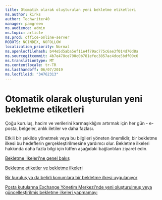 ```yaml
---
title: Otomatik olarak oluşturulan yeni bekletme etiketleri
ms.author: kirks
author: Techwriter40
manager: pamgreen
ms.audience: admin
ms.topic: article
ms.prod: office-online-server
ROBOTS: NOINDEX, NOFOLLOW
localization_priority: Normal
ms.openlocfilehash: b44e5d5aba5ef11e4f79ac775c6ae3f014d70d8a
ms.sourcegitcommit: 4b7e478ce700c0b781efec3857ac4dce5bdf00c6
ms.translationtype: MT
ms.contentlocale: tr-TR
ms.lasthandoff: 06/07/2019
ms.locfileid: "34762313"
---
```

# <a name="new-retention-labels-created-automatically"></a>Otomatik olarak oluşturulan yeni bekletme etiketleri

Çoğu kuruluş, hacim ve verilerini karmaşıklığını artırmak için her gün - e-posta, belgeler, anlık iletiler ve daha fazlası.

Etkili bir şekilde yönetmek veya bu bilgileri yöneten önemlidir, bir bekletme ilkesi bu hedeflerin gerçekleştirilmesine yardımcı olur. Bekletme ilkeleri hakkında daha fazla bilgi için lütfen aşağıdaki bağlantıları ziyaret edin.

[Bekletme İlkeleri'ne genel bakış](https://docs.microsoft.com/office365/securitycompliance/retention-policies)

[Bekletme etiketler ve bekletme ilkeleri](https://docs.microsoft.com/exchange/security-and-compliance/messaging-records-management/retention-tags-and-policies)

[Bir kuruluş ya da belirli konumlara bir bekletme ilkesi uygulanıyor](https://docs.microsoft.com/office365/securitycompliance/retention-policies#applying-a-retention-policy-to-an-entire-organization-or-specific-locations)

[Posta kutularına Exchange Yönetim Merkezi'nde yeni oluşturulmuş veya güncelleştirilmiş bekletme ilkeleri yapmamayı](https://docs.microsoft.com/alchemyinsights/retention-policies-in-exchange-admin-center-not-working)

